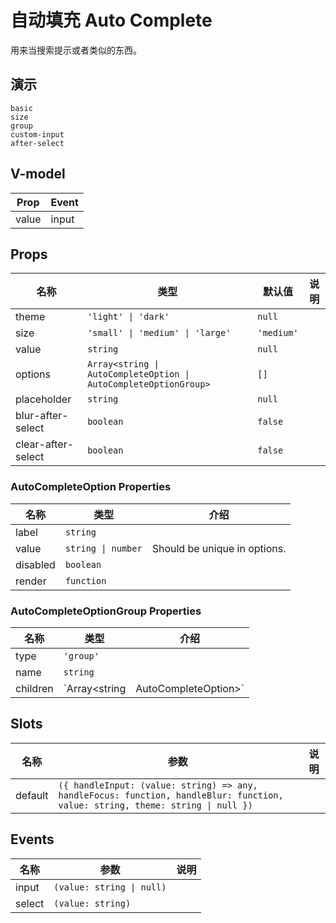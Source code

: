 # 自动填充 Auto Complete
用来当搜索提示或者类似的东西。
## 演示
```demo
basic
size
group
custom-input
after-select
```

## V-model
|Prop|Event|
|-|-|
|value|input|

## Props
|名称|类型|默认值|说明|
|-|-|-|-|
|theme|`'light' \| 'dark'`|`null`||
|size|`'small' \| 'medium' \| 'large'`|`'medium'`||
|value|`string`|`null`||
|options|`Array<string \| AutoCompleteOption \| AutoCompleteOptionGroup>`|`[]`||
|placeholder|`string`|`null`||
|blur-after-select|`boolean`|`false`||
|clear-after-select|`boolean`|`false`||

### AutoCompleteOption Properties
|名称|类型|介绍|
|-|-|-|
|label|`string`||
|value|`string \| number`|Should be unique in options.|
|disabled|`boolean`||
|render|`function`||

### AutoCompleteOptionGroup Properties
|名称|类型|介绍|
|-|-|-|
|type|`'group'`||
|name|`string`||
|children|`Array<string | AutoCompleteOption>`||

## Slots
|名称|参数|说明|
|-|-|-|
|default|`({ handleInput: (value: string) => any, handleFocus: function, handleBlur: function, value: string, theme: string \| null })`||

## Events
|名称|参数|说明|
|-|-|-|
|input|`(value: string \| null)`||
|select|`(value: string)`||
